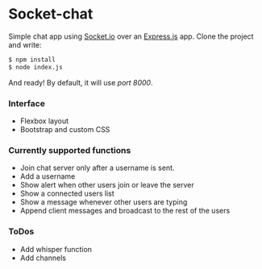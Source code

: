 # Socket-chat

Simple chat app using [Socket.io] over an [Express.js] app.
Clone the project and write:
```sh
$ npm install
$ node index.js
```
And ready! By default, it will use *port 8000*.
### Interface
- Flexbox layout
- Bootstrap and custom CSS

### Currently supported functions
- Join chat server only after a username is sent.
- Add a username
- Show alert when other users join or leave the server
- Show a connected users list
- Show a message whenever other users are typing
- Append client messages and broadcast to the rest of the users

### ToDos
- Add whisper function
- Add channels



[Socket.io]: http://socket.io
[Express.js]: http://expressjs.com
